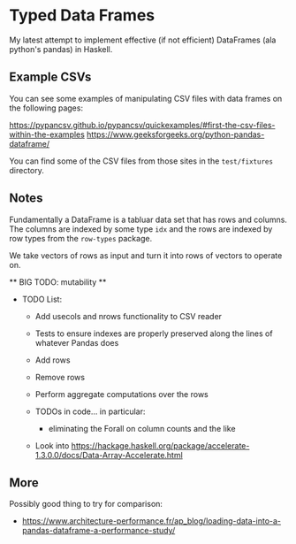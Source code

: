 # Typed Data Frames

My latest attempt to implement effective (if not efficient) DataFrames (ala
python's pandas) in Haskell.

## Example CSVs

You can see some examples of manipulating CSV files with data frames on the
following pages:

https://pypancsv.github.io/pypancsv/quickexamples/#first-the-csv-files-within-the-examples
https://www.geeksforgeeks.org/python-pandas-dataframe/

You can find some of the CSV files from those sites in the `test/fixtures`
directory.

## Notes

Fundamentally a DataFrame is a tabluar data set that has rows and columns.  The
columns are indexed by some type `idx` and the rows are indexed by row types
from the `row-types` package.

We take vectors of rows as input and turn it into rows of vectors to operate on.

** BIG TODO: mutability **

- TODO List:
  - Add usecols and nrows functionality to CSV reader
  - Tests to ensure indexes are properly preserved along the lines of
    whatever Pandas does
  - Add rows
  - Remove rows
  - Perform aggregate computations over the rows
  - TODOs in code... in particular:
    - eliminating the Forall on column counts and the like

  - Look into https://hackage.haskell.org/package/accelerate-1.3.0.0/docs/Data-Array-Accelerate.html

## More

Possibly good thing to try for comparison:
- https://www.architecture-performance.fr/ap_blog/loading-data-into-a-pandas-dataframe-a-performance-study/
